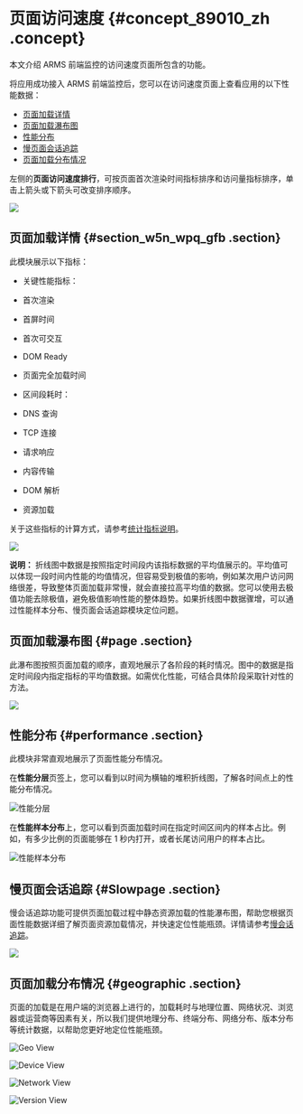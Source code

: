 # 页面访问速度 {#concept_89010_zh .concept}

本文介绍 ARMS 前端监控的访问速度页面所包含的功能。

将应用成功接入 ARMS 前端监控后，您可以在访问速度页面上查看应用的以下性能数据：

-   [页面加载详情](#section_w5n_wpq_gfb)
-   [页面加载瀑布图](#page)
-   [性能分布](#performance)
-   [慢页面会话追踪](#Slowpage)
-   [页面加载分布情况](#geographic)

左侧的**页面访问速度排行**，可按页面首次渲染时间指标排序和访问量指标排序，单击上箭头或下箭头可改变排序顺序。

![](http://static-aliyun-doc.oss-cn-hangzhou.aliyuncs.com/assets/img/152271/156863553143552_zh-CN.png)

## 页面加载详情 {#section_w5n_wpq_gfb .section}

此模块展示以下指标：

-   关键性能指标：

-   首次渲染

-   首屏时间

-   首次可交互

-   DOM Ready

-   页面完全加载时间

-   区间段耗时：

-   DNS 查询

-   TCP 连接

-   请求响应

-   内容传输

-   DOM 解析

-   资源加载


关于这些指标的计算方式，请参考[统计指标说明](intl.zh-CN/前端监控/参考信息/统计指标说明.md#)。

![](http://static-aliyun-doc.oss-cn-hangzhou.aliyuncs.com/assets/img/152271/156863553143555_zh-CN.png)

**说明：** 折线图中数据是按照指定时间段内该指标数据的平均值展示的。平均值可以体现一段时间内性能的均值情况，但容易受到极值的影响，例如某次用户访问网络很差，导致整体页面加载非常慢，就会直接拉高平均值的数据。您可以使用去极值功能去除极值，避免极值影响性能的整体趋势。如果折线图中数据骤增，可以通过性能样本分布、慢页面会话追踪模块定位问题。

## 页面加载瀑布图 {#page .section}

此瀑布图按照页面加载的顺序，直观地展示了各阶段的耗时情况。图中的数据是指定时间段内指定指标的平均值数据。如需优化性能，可结合具体阶段采取针对性的方法。

![](http://static-aliyun-doc.oss-cn-hangzhou.aliyuncs.com/assets/img/152271/156863553143557_zh-CN.png)

## 性能分布 {#performance .section}

此模块非常直观地展示了页面性能分布情况。

在**性能分层**页签上，您可以看到以时间为横轴的堆积折线图，了解各时间点上的性能分布情况。

![](images/58838_zh-CN.png "性能分层")

在**性能样本分布**上，您可以看到页面加载时间在指定时间区间内的样本占比。例如，有多少比例的页面能够在 1 秒内打开，或者长尾访问用户的样本占比。

![](images/43558_zh-CN.png "性能样本分布")

## 慢页面会话追踪 {#Slowpage .section}

慢会话追踪功能可提供页面加载过程中静态资源加载的性能瀑布图，帮助您根据页面性能数据详细了解页面资源加载情况，并快速定位性能瓶颈。详情请参考[慢会话追踪](intl.zh-CN/前端监控/控制台功能/慢会话追踪.md#)。

![](http://static-aliyun-doc.oss-cn-hangzhou.aliyuncs.com/assets/img/152271/156863553143562_zh-CN.png)

## 页面加载分布情况 {#geographic .section}

页面的加载是在用户端的浏览器上进行的，加载耗时与地理位置、网络状况、浏览器或运营商等因素有关，所以我们提供地理分布、终端分布、网络分布、版本分布等统计数据，以帮助您更好地定位性能瓶颈。

![Geo View](images/43563_zh-CN.png "地理分布")

![Device View](images/43565_zh-CN.png "终端分布")

![Network View](images/58812_zh-CN.png "网络分布")

![Version View](images/58813_zh-CN.png "版本分布")

